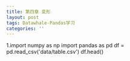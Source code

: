 ```yaml
---
title: 第四章 变形
layout: post
tags: Datawhale-Pandas学习
categories: ''
---
```

1.import numpy as np
import pandas as pd
df = pd.read_csv('data/table.csv')
df.head()